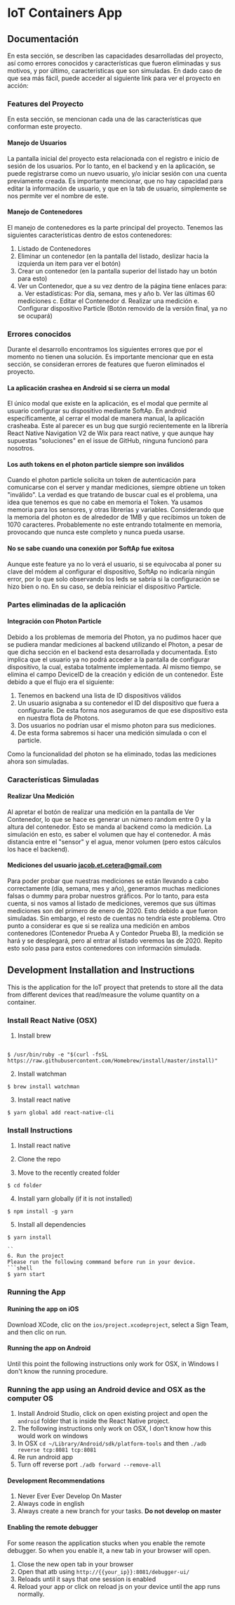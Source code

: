 # IoT Containers App

## Documentación

En esta sección, se describen las capacidades desarrolladas del proyecto, así como errores conocidos y características que fueron eliminadas y sus motivos, y por último, características que son simuladas.
En dado caso de que sea más fácil, puede acceder al siguiente link para ver el proyecto en acción:


### Features del Proyecto
En esta sección, se mencionan cada una de las características que conforman este proyecto. 

#### Manejo de Usuarios
La pantalla inicial del proyecto esta relacionada con el registro e inicio de sesión de los usuarios. Por lo tanto, en el backend y en la aplicación, se puede registrarse como un nuevo usuario, y/o iniciar sesión con una cuenta previamente creada.
Es importante mencionar, que no hay capacidad para editar la información de usuario, y que en la tab de usuario, simplemente se nos permite ver el nombre de este.

#### Manejo de Contenedores
El manejo de contenedores es la parte principal del proyecto.
Tenemos las siguientes características dentro de estos contenedores:

 1. Listado de Contenedores
 2. Eliminar un contenedor (en la pantalla del listado, deslizar hacia la izquierda un item para ver el botón)
 3. Crear un contenedor (en la pantalla superior del listado hay un botón para esto)
 4. Ver un Contenedor, que a su vez dentro de la página tiene enlaces para:
	 a. Ver estadísticas: Por día, semana, mes y año
	 b. Ver las últimas 60 mediciones
	 c. Editar el Contenedor
	 d. Realizar una medición
	 e. Configurar dispositivo Particle (Botón removido de la versión final, ya no se ocupará)

### Errores conocidos
Durante el desarrollo encontramos los siguientes errores que por el momento no tienen una solución. Es importante mencionar que en esta sección, se consideran errores de features que fueron eliminados el proyecto.

#### La aplicación crashea en Android si se cierra un modal
El único modal que existe en la aplicación, es el modal que permite al usuario configurar su dispositivo mediante SoftAp. En android específicamente, al cerrar el modal de manera manual, la aplicación crasheaba. Este al parecer es un bug que surgió recientemente en la librería React Native Navigation V2 de Wix para react native, y que aunque hay supuestas "soluciones" en el issue de GitHub, ninguna funcionó para nosotros.

#### Los auth tokens en el photon particle siempre son inválidos
Cuando el photon particle solicita un token de autenticación para comunicarse con el server y mandar mediciones, siempre obtiene un token "inválido". La verdad es que tratando de buscar cual es el problema, una idea que tenemos es que no cabe en memoria el Token.
Ya usamos memoria para los sensores, y otras librerías y variables. Considerando que la memoria del photon es de alrededor de 1MB y que recibimos un token de 1070 caracteres. Probablemente no este entrando totalmente en memoria, provocando que nunca este completo y nunca pueda usarse.

#### No se sabe cuando una conexión por SoftAp fue exitosa
Aunque este feature ya no lo verá el usuario, si se equivocaba al poner su clave del módem al configurar el dispositivo, SoftAp no indicaría ningún error, por lo que solo observando los leds se sabría si la configuración se hizo bien o no. En su caso, se debía reiniciar el dispositivo Particle.

### Partes eliminadas de la aplicación
#### Integración con Photon Particle
Debido a los problemas de memoria del Photon, ya no pudimos hacer que se pudiera mandar mediciones al backend utilizando el Photon, a pesar de que dicha sección en el backend esta desarrollada y documentada.
Esto implica que el usuario ya no podrá acceder a la pantalla de configurar dispositivo, la cual, estaba totalmente implementada.
Al mismo tiempo, se elimina el campo DeviceID de la creación y edición de un contenedor. Este debido a que el flujo era el siguiente:

 1. Tenemos en backend una lista de ID dispositivos válidos
 2. Un usuario asignaba a su contenedor el ID del dispositivo que fuera a configurarle. De esta forma nos aseguramos de que ese dispositivo esta en nuestra flota de Photons.
 3. Dos usuarios no podrían usar el mismo photon para sus mediciones.
 4. De esta forma sabremos si hacer una medición simulada o con el particle.

Como la funcionalidad del photon se ha eliminado, todas las mediciones ahora son simuladas.

### Características Simuladas
#### Realizar Una Medición
Al apretar el botón de realizar una medición en la pantalla de Ver Contenedor, lo que se hace es generar un número random entre 0 y la altura del contenedor. Esto se manda al backend como la medición.
La  simulación en esto, es saber el volumen que hay el contenedor. A más distancia entre el "sensor" y el agua, menor volumen (pero estos cálculos los hace el backend).

#### Mediciones del usuario jacob.et.cetera@gmail.com
Para poder probar que nuestras mediciones se están llevando a cabo correctamente (día, semana, mes y año), generamos muchas mediciones falsas o dummy para probar nuestros gráficos. Por lo tanto, para esta cuenta, si nos vamos al listado de mediciones, veremos que sus últimas mediciones son del primero de enero de 2020. Esto debido a que fueron simuladas. Sin embargo, el resto de cuentas no tendría este problema.
Otro punto a considerar es que si se realiza una medición en ambos contenedores (Contenedor Prueba A y Contedor Prueba B), la medición se hará y se desplegará, pero al entrar al listado veremos las de 2020. Repito esto solo pasa para estos contenedores con información simulada.

	  
## Development Installation and Instructions
This is the application for the IoT proyect that pretends to store all the data from different devices that read/measure the volume quantity on a container.
### Install React Native (OSX)
1. Install brew

```shell

$ /usr/bin/ruby -e "$(curl -fsSL https://raw.githubusercontent.com/Homebrew/install/master/install)"
```
2. Install watchman

```shell
$ brew install watchman
```
3. Install react native
```shell
$ yarn global add react-native-cli
```
### Install Instructions

  1. Install react native

2. Clone the repo

3. Move to the recently created folder

```shell
$ cd folder
```

4. Install yarn globally (if it is not installed)
```shell
$ npm install -g yarn
```
5. Install all dependencies
```shell
$ yarn install

``
6. Run the project
Please run the following commmand before run in your device.
```shell
$ yarn start
```
### Running the App
#### Runining the app on iOS
Download XCode, clic on the `ios/project.xcodeproject`, select a Sign Team, and then clic on run.

#### Running the app on Android

Until this point the following instructions only work for OSX, in Windows I don't know the running procedure.

### Running the app using an Android device and OSX as the computer OS
1. Install Android Studio, click on open existing project and open the `android` folder that is inside the React Native project.
2. The following instructions only work on OSX, I don't know how this would work on windows
3. In OSX `cd ~/Library/Android/sdk/platform-tools` and then `./adb reverse tcp:8081 tcp:8081`
4. Re run android app
5. Turn off reverse port `./adb forward --remove-all`
#### Development Recommendations
1. Never Ever Ever Develop On Master
2. Always code in english
3. Always create a new branch for your tasks. **Do not develop on master**
#### Enabling the remote debugger
For some reason the application stucks when you enable the remote debugger. So when you enable it, a new tab in your browser will open.
1. Close the new open tab in your browser
2. Open that atb using `http://{{your_ip}}:8081/debugger-ui/`
3. Reloads until it says that one session is enabled
4. Reload your app or click on reload js on your device until the app runs normally.